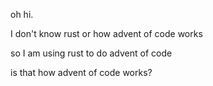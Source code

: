 oh hi. 

I don't know rust or how advent of code works

so I am using rust to do advent of code

is that how advent of code works?
